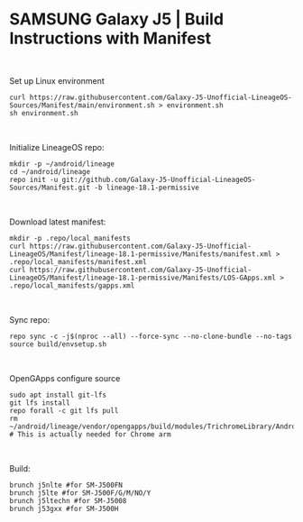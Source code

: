 # SAMSUNG Galaxy J5 | Build Instructions with Manifest
<br/>

Set up Linux environment
```
curl https://raw.githubusercontent.com/Galaxy-J5-Unofficial-LineageOS-Sources/Manifest/main/environment.sh > environment.sh
sh environment.sh
```
<br/>

Initialize LineageOS repo:
```
mkdir -p ~/android/lineage
cd ~/android/lineage
repo init -u git://github.com/Galaxy-J5-Unofficial-LineageOS-Sources/Manifest.git -b lineage-18.1-permissive
```
<br/>

Download latest manifest:
```
mkdir -p .repo/local_manifests
curl https://raw.githubusercontent.com/Galaxy-J5-Unofficial-LineageOS/Manifest/lineage-18.1-permissive/Manifests/manifest.xml > .repo/local_manifests/manifest.xml
curl https://raw.githubusercontent.com/Galaxy-J5-Unofficial-LineageOS/Manifest/lineage-18.1-permissive/Manifests/LOS-GApps.xml > .repo/local_manifests/gapps.xml
```
<br/>

Sync repo:
```
repo sync -c -j$(nproc --all) --force-sync --no-clone-bundle --no-tags
source build/envsetup.sh
```
<br/>

OpenGApps configure source
```
sudo apt install git-lfs
git lfs install
repo forall -c git lfs pull
rm ~/android/lineage/vendor/opengapps/build/modules/TrichromeLibrary/Android.mk # This is actually needed for Chrome arm
```
<br/>

Build:
```
brunch j5nlte #for SM-J500FN
brunch j5lte #for SM-J500F/G/M/NO/Y
brunch j5ltechn #for SM-J5008
brunch j53gxx #for SM-J500H
```

<br/>
